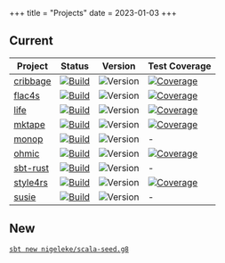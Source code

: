 +++
title = "Projects"
date = 2023-01-03
+++

## Current

| Project                                         | Status                                                                                                                                                                                  | Version                                                                         | Test Coverage                                                                                                                   |
| ----------------------------------------------- | --------------------------------------------------------------------------------------------------------------------------------------------------------------------------------------- | ------------------------------------------------------------------------------- | ------------------------------------------------------------------------------------------------------------------------------- |
| [cribbage](https://nigeleke.github.io/cribbage) | [![Build](https://img.shields.io/github/actions/workflow/status/nigeleke/cribbage/acceptance.yml?style=plastic)](https://github.com/nigeleke/cribbage/actions/workflows/acceptance.yml) | ![Version](https://img.shields.io/github/v/tag/nigeleke/cribbage?style=plastic) | [![Coverage](https://img.shields.io/codecov/c/github/nigeleke/cribbage?style=plastic)](https://codecov.io/gh/nigeleke/cribbage) |
| [flac4s](https://nigeleke.github.io/flac4s)     | [![Build](https://img.shields.io/github/actions/workflow/status/nigeleke/flac4s/acceptance.yml?style=plastic)](https://github.com/nigeleke/flac4s/actions/workflows/acceptance.yml)     | ![Version](https://img.shields.io/github/v/tag/nigeleke/flac4s?style=plastic)   | [![Coverage](https://img.shields.io/codecov/c/github/nigeleke/flac4s?style=plastic)](https://codecov.io/gh/nigeleke/flac4s)     |
| [life](https://nigeleke.github.io/life)         | [![Build](https://img.shields.io/github/actions/workflow/status/nigeleke/life/acceptance.yml?style=plastic)](https://github.com/nigeleke/life/actions/workflows/acceptance.yml)         | ![Version](https://img.shields.io/github/v/tag/nigeleke/life?style=plastic)     | [![Coverage](https://img.shields.io/codecov/c/github/nigeleke/life?style=plastic)](https://codecov.io/gh/nigeleke/life)         |
| [mktape](https://nigeleke.github.io/mktape)       | [![Build](https://img.shields.io/github/actions/workflow/status/nigeleke/mktape/acceptance.yml?style=plastic)](https://github.com/nigeleke/mktape/actions/workflows/acceptance.yml)     | ![Version](https://img.shields.io/github/v/tag/nigeleke/mktape?style=plastic)   | [![Coverage](https://img.shields.io/codecov/c/github/nigeleke/mktape?style=plastic)](https://codecov.io/gh/nigeleke/mktape) |
| [monop](https://nigeleke.github.io/monop)       | [![Build](https://img.shields.io/github/actions/workflow/status/nigeleke/monop/acceptance.yml?style=plastic)](https://github.com/nigeleke/monop/actions/workflows/acceptance.yml)     | ![Version](https://img.shields.io/github/v/tag/nigeleke/monop?style=plastic)   | - |
| [ohmic](https://nigeleke.github.io/ohmic)       | [![Build](https://img.shields.io/github/actions/workflow/status/nigeleke/ohmic/acceptance.yml?style=plastic)](https://github.com/nigeleke/ohmic/actions/workflows/acceptance.yml)       | ![Version](https://img.shields.io/github/v/tag/nigeleke/ohmic?style=plastic)    | [![Coverage](https://img.shields.io/codecov/c/github/nigeleke/ohmic?style=plastic)](https://codecov.io/gh/nigeleke/ohmic)       |
| [sbt-rust](https://nigeleke.github.io/sbt-rust) | [![Build](https://img.shields.io/github/actions/workflow/status/nigeleke/sbt-rust/acceptance.yml?style=plastic)](https://github.com/nigeleke/sbt-rust/actions/workflows/acceptance.yml) | ![Version](https://img.shields.io/github/v/tag/nigeleke/sbt-rust?style=plastic) | -                                                                                                                               |
| [style4rs](https://nigeleke.github.io/style4rs)       | [![Build](https://img.shields.io/github/actions/workflow/status/nigeleke/style4rs/acceptance.yml?style=plastic)](https://github.com/nigeleke/style4rs/actions/workflows/acceptance.yml)     | ![Version](https://img.shields.io/github/v/tag/nigeleke/style4rs?style=plastic)   | [![Coverage](https://img.shields.io/codecov/c/github/nigeleke/style4rs?style=plastic)](https://codecov.io/gh/nigeleke/style4rs) |
| [susie](https://nigeleke.github.io/susie)       | [![Build](https://img.shields.io/github/actions/workflow/status/nigeleke/susie/acceptance.yml?style=plastic)](https://github.com/nigeleke/susie/actions/workflows/acceptance.yml)     | ![Version](https://img.shields.io/github/v/tag/nigeleke/susie?style=plastic)   | - |

## New

[`sbt new nigeleke/scala-seed.g8`](https://github.com/nigeleke/scala-seed.g8)

